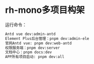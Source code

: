 # rh-mono多项目构架
运行命令：
```bash
Antd vue dev:admin-antd
Element Plus后台管理：pnpm dev:admin-ele
官网Antd vue: pnpm dev:web-antd
权限服务端：pnpm dev:server
文档中心：pnpm docs:dev
APP所有项目启动: pnpm dev:all
```